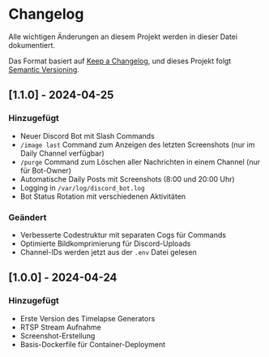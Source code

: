 # Changelog

Alle wichtigen Änderungen an diesem Projekt werden in dieser Datei dokumentiert.

Das Format basiert auf [Keep a Changelog](https://keepachangelog.com/de/1.0.0/),
und dieses Projekt folgt [Semantic Versioning](https://semver.org/spec/v2.0.0.html).

## [1.1.0] - 2024-04-25

### Hinzugefügt

- Neuer Discord Bot mit Slash Commands
- `/image last` Command zum Anzeigen des letzten Screenshots (nur im Daily Channel verfügbar)
- `/purge` Command zum Löschen aller Nachrichten in einem Channel (nur für Bot-Owner)
- Automatische Daily Posts mit Screenshots (8:00 und 20:00 Uhr)
- Logging in `/var/log/discord_bot.log`
- Bot Status Rotation mit verschiedenen Aktivitäten

### Geändert

- Verbesserte Codestruktur mit separaten Cogs für Commands
- Optimierte Bildkomprimierung für Discord-Uploads
- Channel-IDs werden jetzt aus der `.env` Datei gelesen

## [1.0.0] - 2024-04-24

### Hinzugefügt

- Erste Version des Timelapse Generators
- RTSP Stream Aufnahme
- Screenshot-Erstellung
- Basis-Dockerfile für Container-Deployment
